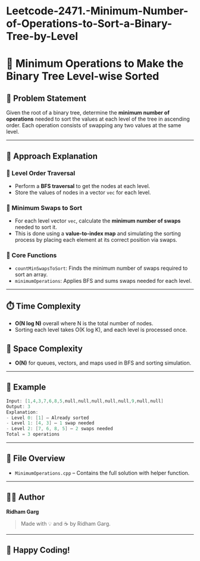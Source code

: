 # Leetcode-2471.-Minimum-Number-of-Operations-to-Sort-a-Binary-Tree-by-Level
# 🌲 Minimum Operations to Make the Binary Tree Level-wise Sorted

## 🧩 Problem Statement

Given the root of a binary tree, determine the **minimum number of operations** needed to sort the values at each level of the tree in ascending order. Each operation consists of swapping any two values at the same level.

---

## 🧠 Approach Explanation

### 🔁 Level Order Traversal

* Perform a **BFS traversal** to get the nodes at each level.
* Store the values of nodes in a vector `vec` for each level.

### 🔄 Minimum Swaps to Sort

* For each level vector `vec`, calculate the **minimum number of swaps** needed to sort it.
* This is done using a **value-to-index map** and simulating the sorting process by placing each element at its correct position via swaps.

### 🔧 Core Functions

* `countMinSwapsToSort`: Finds the minimum number of swaps required to sort an array.
* `minimumOperations`: Applies BFS and sums swaps needed for each level.

---

## ⏱️ Time Complexity

* **O(N log N)** overall where N is the total number of nodes.
* Sorting each level takes O(K log K), and each level is processed once.

## 💾 Space Complexity

* **O(N)** for queues, vectors, and maps used in BFS and sorting simulation.

---

## 📌 Example

```cpp
Input: [1,4,3,7,6,8,5,null,null,null,null,null,9,null,null]
Output: 3
Explanation:
- Level 0: [1] — Already sorted
- Level 1: [4, 3] — 1 swap needed
- Level 2: [7, 6, 8, 5] — 2 swaps needed
Total = 3 operations
```

---

## 📂 File Overview

* `MinimumOperations.cpp` – Contains the full solution with helper function.

---

## 👨‍💻 Author

**Ridham Garg**

> Made with 💡 and ☕ by Ridham Garg.

---

## 🚀 Happy Coding!
